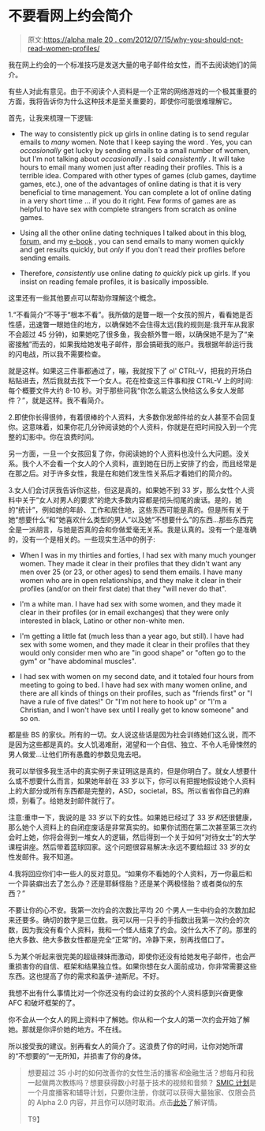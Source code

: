 # 不要看网上约会简介

> 原文:[https://alpha male 20 . com/2012/07/15/why-you-should-not-read-women-profiles/](https://alphamale20.com/2012/07/15/why-you-should-not-read-womens-profiles/)

我在网上约会的一个标准技巧是发送大量的电子邮件给女性，而不去阅读她们的简介。

有些人对此有意见。由于不阅读个人资料是一个正常的网络游戏的一个极其重要的方面，我将告诉你为什么这种技术是至关重要的，即使你可能很难理解它。

首先，让我来梳理一下逻辑:

*   The way to consistently pick up girls in online dating is to send regular emails to *many* women. Note that I keep saying the word . Yes, you can *occasionally* get lucky by sending emails to a small number of women, but I'm not talking about *occasionally* . I said *consistently* . It will take hours to email many women just after reading their profiles. This is a terrible idea. Compared with other types of games (club games, daytime games, etc.), one of the advantages of online dating is that it is very beneficial to time management. You can complete a lot of online dating in a very short time ... if you do it right. Few forms of games are as helpful to have sex with complete strangers from scratch as online games.

*   Using all the other online dating techniques I talked about in this blog, [forum,](http://www.sedfast.com) and my [e-book](http://www.onlinedatingsuccessnow.com) , you can send emails to many women quickly and get results quickly, but *only* if you don't read their profiles before sending emails.

*   Therefore, *consistently* use online dating *to quickly* pick up girls. If you insist on reading female profiles, it is basically impossible.

这里还有一些其他要点可以帮助你理解这个概念。

1.“不看简介”不等于“根本不看”。我所做的是瞥一眼一个女孩的照片，看看她是否性感，迅速瞥一眼她住的地方，以确保她不会住得太远(我的规则是:我开车从我家不会超过 45 分钟)，如果她吃了很多鱼，我会额外瞥一眼，以确保她不是为了“亲密接触”而去的，如果我给她发电子邮件，那会搞砸我的账户。我根据年龄运行我的闪电战，所以我不需要检查。

就是这样。如果这三件事都通过了，嘣，我就按下了 ol' CTRL-V，把我的开场白粘贴进去，然后我就去找下一个女人。花在检查这三件事和按 CTRL-V 上的时间:每个概要文件大约 8-10 秒。对于那些问我“你怎么能这么快给这么多女人发邮件？”，就是这样。我不看简介。

2.即使你长得很帅，有着很棒的个人资料，大多数你发邮件给的女人甚至不会回复你。这意味着，如果你花几分钟阅读她的个人资料，你就是在把时间投入到一个完整的幻影中。你在浪费时间。

另一方面，一旦一个女孩回复了你，你阅读她的个人资料也没什么大问题。没关系。我个人不会看一个女人的个人资料，直到她在日历上安排了约会，而且经常是在那之后。对于许多女性，我是在和她们发生性关系后才看她们的简介的。

3.女人们会讨厌我告诉你这些，但这是真的。如果她不到 33 岁，那么女性个人资料中关于“女人对男人的要求”的绝大多数内容都是彻头彻尾的废话。是的，她的“统计”，例如她的年龄、工作和居住地，这些东西可能是真的。但是所有关于她“想要什么”和“她喜欢什么类型的男人”以及她“不想要什么”的东西...那些东西完全是一派胡言，与她是否真的会和你做爱毫无关系。我是认真的。没有一个是准确的，没有一个是相关的。一些现实生活中的例子:

*   When I was in my thirties and forties, I had sex with many much younger women. They made it clear in their profiles that they didn't want any men over 25 (or 23, or other ages) to send them emails. I have many women who are in open relationships, and they make it clear in their profiles (and/or on their first date) that they "will never do that".

*   I'm a white man. I have had sex with some women, and they made it clear in their profiles (or in email exchanges) that they were only interested in black, Latino or other non-white men.

*   I'm getting a little fat (much less than a year ago, but still). I have had sex with some women, and they made it clear in their profiles that they would only consider men who are "in good shape" or "often go to the gym" or "have abdominal muscles".

*   I had sex with women on my second date, and it totaled four hours from meeting to going to bed. I have had sex with many women online, and there are all kinds of things on their profiles, such as "friends first" or "I have a rule of five dates!" Or "I'm not here to hook up" or "I'm a Christian, and I won't have sex until I really get to know someone" and so on.

都是些 BS 的家伙。所有的一切。女人说这些话是因为社会训练她们这么说，而不是因为这些都是真的。女人饥渴难耐，渴望和一个自信、独立、不令人毛骨悚然的男人做爱...让他们所有愚蠢的参数见鬼去吧。

我可以举很多我生活中的真实例子来证明这是真的，但是你明白了。就女人想要什么或不想要什么而言，如果她年龄在 33 岁以下，你可以有把握地假设她个人资料上的大部分或所有东西都是完整的，ASD，societal，BS。所以省省你自己的麻烦，别看了。给她发封邮件就行了。

注意:重申一下，我说的是 33 岁以下的女性。如果她已经过了 33 岁*和*还很健康，那么她个人资料上的自闭症废话是非常真实的。如果你试图在第二次甚至第三次约会时上她，你将会得到一堆女人的逻辑，然后得到一个关于如何“对待女士”的大学课程讲座。然后带着蓝球回家。这个问题很容易解决:永远不要给超过 33 岁的女性发邮件。我不知道。

4.我将回应你们中一些人的反对意见。“如果你不看她的个人资料，万一你最后和一个异装癖出去了怎么办？还是耶稣怪胎？还是某个两极怪胎？或者类似的东西？”

不要让你的心不安。我第一次约会的次数比平均 20 个男人一生中约会的次数加起来还要多。确切的数字是三位数。我可以用一只手的手指数出我第一次约会的次数，因为我没有看个人资料，我和一个怪人结束了约会。没什么大不了的。那里的绝大多数、绝大多数女性都是完全“正常”的。冷静下来，别再找借口了。

5.为某个听起来很完美的超级辣妹而激动，即使你还没有给她发电子邮件，也会严重损害你的自信、框架和结果独立性。如果你想在女人面前成功，你非常需要这些东西。这也提高了你的需求和盖伊-迪斯尼。不好。

我想不出有什么事情比对一个你还没有约会过的女孩的个人资料感到兴奋更像 AFC 和破坏框架的了。

你不会从一个女人的网上资料中了解她。你从和一个女人的第一次约会开始了解她。那就是你评价她的地方。不在线。

所以接受我的建议。别再看女人的简介了。这浪费了你的时间，让你对她所谓的“不想要的”一无所知，并损害了你的身体。

> 想要超过 35 小时的如何改善你的女性生活的播客*和*金融生活？想每月和我一起做两次教练吗？想要获得数小时基于技术的视频和音频？ [SMIC 计划](https://alphamale20.kartra.com/page/vIL17)是一个月度播客和辅导计划，只要你注册，你就可以获得大量独家、仅限会员的 Alpha 2.0 内容，并且你可以随时取消。点击[此处](https://alphamale20.kartra.com/page/vIL17)了解详情。
> 
> T9】